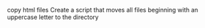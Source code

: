 copy html files
Create a script that moves all files beginning with an uppercase letter to the directory
